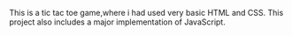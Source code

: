This is a tic tac toe game,where i had used very basic HTML and CSS. This project also includes a major implementation of JavaScript.
